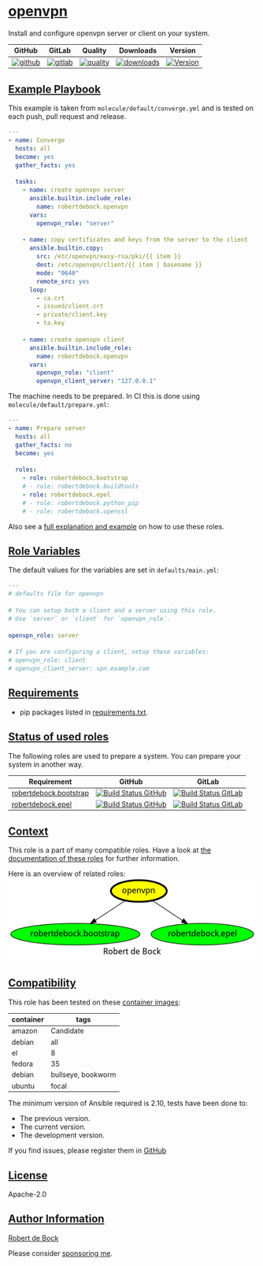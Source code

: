 # [openvpn](#openvpn)

Install and configure openvpn server or client on your system.

|GitHub|GitLab|Quality|Downloads|Version|
|------|------|-------|---------|-------|
|[![github](https://github.com/robertdebock/ansible-role-openvpn/workflows/Ansible%20Molecule/badge.svg)](https://github.com/robertdebock/ansible-role-openvpn/actions)|[![gitlab](https://gitlab.com/robertdebock/ansible-role-openvpn/badges/master/pipeline.svg)](https://gitlab.com/robertdebock/ansible-role-openvpn)|[![quality](https://img.shields.io/ansible/quality/37845)](https://galaxy.ansible.com/robertdebock/openvpn)|[![downloads](https://img.shields.io/ansible/role/d/37845)](https://galaxy.ansible.com/robertdebock/openvpn)|[![Version](https://img.shields.io/github/release/robertdebock/ansible-role-openvpn.svg)](https://github.com/robertdebock/ansible-role-openvpn/releases/)|

## [Example Playbook](#example-playbook)

This example is taken from `molecule/default/converge.yml` and is tested on each push, pull request and release.
```yaml
---
- name: Converge
  hosts: all
  become: yes
  gather_facts: yes

  tasks:
    - name: create openvpn server
      ansible.builtin.include_role:
        name: robertdebock.openvpn
      vars:
        openvpn_role: "server"

    - name: copy certificates and keys from the server to the client
      ansible.builtin.copy:
        src: /etc/openvpn/easy-rsa/pki/{{ item }}
        dest: /etc/openvpn/client/{{ item | basename }}
        mode: "0640"
        remote_src: yes
      loop:
        - ca.crt
        - issued/client.crt
        - private/client.key
        - ta.key

    - name: create openvpn client
      ansible.builtin.include_role:
        name: robertdebock.openvpn
      vars:
        openvpn_role: "client"
        openvpn_client_server: "127.0.0.1"
```

The machine needs to be prepared. In CI this is done using `molecule/default/prepare.yml`:
```yaml
---
- name: Prepare server
  hosts: all
  gather_facts: no
  become: yes

  roles:
    - role: robertdebock.bootstrap
    # - role: robertdebock.buildtools
    - role: robertdebock.epel
    # - role: robertdebock.python_pip
    # - role: robertdebock.openssl
```

Also see a [full explanation and example](https://robertdebock.nl/how-to-use-these-roles.html) on how to use these roles.

## [Role Variables](#role-variables)

The default values for the variables are set in `defaults/main.yml`:
```yaml
---
# defaults file for openvpn

# You can setup both a client and a server using this role.
# Use `server` or `client` for `openvpn_role`.

openvpn_role: server

# If you are configuring a client, setup these variables:
# openvpn_role: client
# openvpn_client_server: vpn.example.com
```

## [Requirements](#requirements)

- pip packages listed in [requirements.txt](https://github.com/robertdebock/ansible-role-openvpn/blob/master/requirements.txt).

## [Status of used roles](#status-of-requirements)

The following roles are used to prepare a system. You can prepare your system in another way.

| Requirement | GitHub | GitLab |
|-------------|--------|--------|
|[robertdebock.bootstrap](https://galaxy.ansible.com/robertdebock/bootstrap)|[![Build Status GitHub](https://github.com/robertdebock/ansible-role-bootstrap/workflows/Ansible%20Molecule/badge.svg)](https://github.com/robertdebock/ansible-role-bootstrap/actions)|[![Build Status GitLab ](https://gitlab.com/robertdebock/ansible-role-bootstrap/badges/master/pipeline.svg)](https://gitlab.com/robertdebock/ansible-role-bootstrap)|
|[robertdebock.epel](https://galaxy.ansible.com/robertdebock/epel)|[![Build Status GitHub](https://github.com/robertdebock/ansible-role-epel/workflows/Ansible%20Molecule/badge.svg)](https://github.com/robertdebock/ansible-role-epel/actions)|[![Build Status GitLab ](https://gitlab.com/robertdebock/ansible-role-epel/badges/master/pipeline.svg)](https://gitlab.com/robertdebock/ansible-role-epel)|

## [Context](#context)

This role is a part of many compatible roles. Have a look at [the documentation of these roles](https://robertdebock.nl/) for further information.

Here is an overview of related roles:
![dependencies](https://raw.githubusercontent.com/robertdebock/ansible-role-openvpn/png/requirements.png "Dependencies")

## [Compatibility](#compatibility)

This role has been tested on these [container images](https://hub.docker.com/u/robertdebock):

|container|tags|
|---------|----|
|amazon|Candidate|
|debian|all|
|el|8|
|fedora|35|
|debian|bullseye, bookworm|
|ubuntu|focal|

The minimum version of Ansible required is 2.10, tests have been done to:

- The previous version.
- The current version.
- The development version.


If you find issues, please register them in [GitHub](https://github.com/robertdebock/ansible-role-openvpn/issues)

## [License](#license)

Apache-2.0

## [Author Information](#author-information)

[Robert de Bock](https://robertdebock.nl/)

Please consider [sponsoring me](https://github.com/sponsors/robertdebock).
